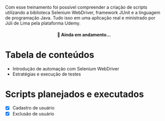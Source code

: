 Com esse treinamento foi possível compreender a criação de scripts utilizando a biblioteca Selenium WebDriver, framework JUnit e a linguagem de programação Java. Tudo isso em uma aplicação real e ministrado por Júli de Lima pela plataforma Udemy.


<h4 align="center"> 
	  🚀 Ainda em andamento...  
</h4>


Tabela de conteúdos
=================
<!--ts-->
   * Introdução de automação com Selenium WebDriver
   * Estratégias e execução de testes
<!--te-->


Scripts planejados e executados
=================
- [x] Cadastro de usuário
- [x] Exclusão de usuário
